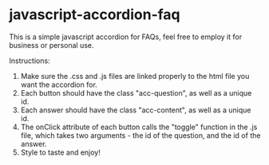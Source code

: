 # javascript-accordion-faq
This is a simple javascript accordion for FAQs, feel free to employ it for business or personal use.

Instructions:

1. Make sure the .css and .js files are linked properly to the html file you want the accordion for.
2. Each button should have the class "acc-question", as well as a unique id.
3. Each answer should have the class "acc-content", as well as a unique id.
4. The onClick attribute of each button calls the "toggle" function in the .js file, which takes two arguments - the id of the question, and the id of the answer.
5. Style to taste and enjoy!
